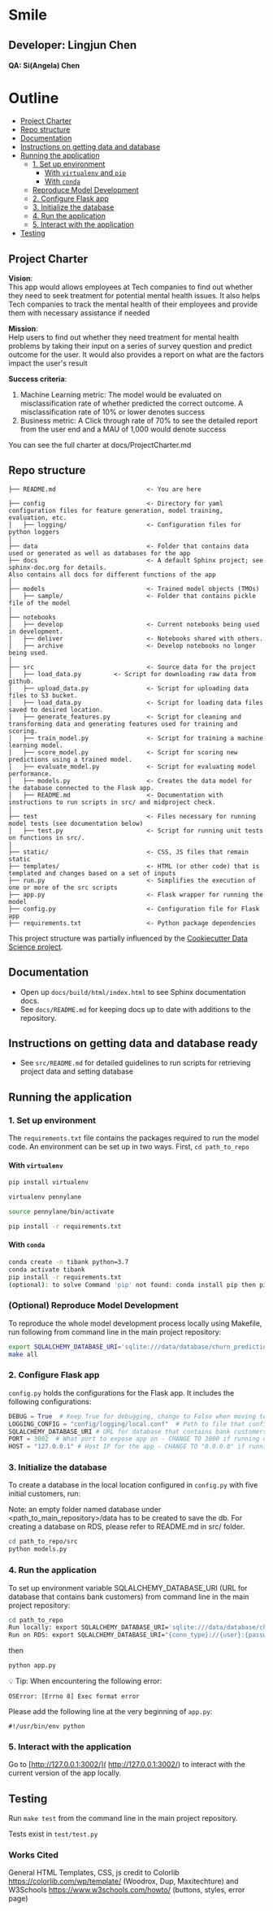 # Smile
## Developer: Lingjun Chen
#### QA: Si(Angela) Chen
# Outline

<!-- toc -->

- [Project Charter](#project-charter)
- [Repo structure](#repo-structure)
- [Documentation](#documentation)
- [Instructions on getting data and database](#instructions-on-getting-data-and-database-ready)
- [Running the application](#running-the-application)
  * [1. Set up environment](#1-set-up-environment)
    + [With `virtualenv` and `pip`](#with-virtualenv)
    + [With `conda`](#with-conda)
  * [Reproduce Model Development](#optional-reproduce-model-development)
  * [2. Configure Flask app](#2-configure-flask-app)
  * [3. Initialize the database](#3-initialize-the-database)
  * [4. Run the application](#4-run-the-application)
  * [5. Interact with the application](#5-interact-with-the-application)
- [Testing](#testing)


## Project Charter

**Vision**:  
This app would allows employees at Tech companies to find out whether they need to seek treatment for potential mental health issues. It also helps Tech companies to track the mental health of their employees and provide them with necessary assistance if needed

**Mission**:  
Help users to find out whether they need treatment for mental health problems by taking their input on a series of survey question and predict outcome for the user. It would also provides a report on what are the factors impact the user's result

**Success criteria**:  
1. Machine Learning metric: The model would be evaluated on misclassification rate of whether predicted the correct outcome. A misclassification rate of 10% or lower denotes success  
2. Business metric: A Click through rate of 70% to see the detailed report from the user end and a MAU of 1,000 would denote success

You can see the full charter at docs/ProjectCharter.md

## Repo structure 

```
├── README.md                         <- You are here

├── config                            <- Directory for yaml configuration files for feature generation, model training, evaluation, etc.
│   ├── logging/                      <- Configuration files for python loggers
│
├── data                              <- Folder that contains data used or generated as well as databases for the app
├── docs                              <- A default Sphinx project; see sphinx-doc.org for details.
Also contains all docs for different functions of the app
│
├── models                            <- Trained model objects (TMOs)
│   ├── sample/   					  <- Folder that contains pickle file of the model
│
├── notebooks
│   ├── develop                       <- Current notebooks being used in development.
│   ├── deliver                       <- Notebooks shared with others. 
│   ├── archive                       <- Develop notebooks no longer being used.
│
├── src                               <- Source data for the project
│   ├── load_data.py         <- Script for downloading raw data from github. 
│   ├── upload_data.py                <- Script for uploading data files to S3 bucket. 
│   ├── load_data.py                  <- Script for loading data files saved to desired location. 
│   ├── generate_features.py          <- Script for cleaning and transforming data and generating features used for training and scoring.
│   ├── train_model.py                <- Script for training a machine learning model.
│   ├── score_model.py                <- Script for scoring new predictions using a trained model.
│   ├── evaluate_model.py             <- Script for evaluating model performance.
│   ├── models.py                     <- Creates the data model for the database connected to the Flask app.
│   ├── README.md                     <- Documentation with instructions to run scripts in src/ and midproject check.
│
├── test                              <- Files necessary for running model tests (see documentation below) 
│   ├── test.py                       <- Script for running unit tests on functions in src/.
│
├── static/                           <- CSS, JS files that remain static
├── templates/                        <- HTML (or other code) that is templated and changes based on a set of inputs
├── run.py                            <- Simplifies the execution of one or more of the src scripts 
├── app.py                            <- Flask wrapper for running the model 
├── config.py                         <- Configuration file for Flask app
├── requirements.txt                  <- Python package dependencies 
```
This project structure was partially influenced by the [Cookiecutter Data Science project](https://drivendata.github.io/cookiecutter-data-science/).

## Documentation
 
* Open up `docs/build/html/index.html` to see Sphinx documentation docs. 
* See `docs/README.md` for keeping docs up to date with additions to the repository.

## Instructions on getting data and database ready

* See `src/README.md` for detailed guidelines to run scripts for retrieving project data and setting database


## Running the application 
### 1. Set up environment 

The `requirements.txt` file contains the packages required to run the model code. An environment can be set up in two ways. First, `cd path_to_repo`

#### With `virtualenv`

```bash
pip install virtualenv

virtualenv pennylane

source pennylane/bin/activate

pip install -r requirements.txt

```
#### With `conda`

```bash
conda create -n tibank python=3.7
conda activate tibank
pip install -r requirements.txt
(optional): to solve Command 'pip' not found: conda install pip then pip install -r requirements.txt

```

### (Optional) Reproduce Model Development

To reproduce the whole model development process locally using Makefile, run following from command line in the main project repository:

```bash
export SQLALCHEMY_DATABASE_URI='sqlite:///data/database/churn_prediction.db'
make all
```

### 2. Configure Flask app 

`config.py` holds the configurations for the Flask app. It includes the following configurations:

```python
DEBUG = True  # Keep True for debugging, change to False when moving to production 
LOGGING_CONFIG = "config/logging/local.conf"  # Path to file that configures Python logger
SQLALCHEMY_DATABASE_URI # URL for database that contains bank customers
PORT = 3002  # What port to expose app on - CHANGE TO 3000 if running on RDS
HOST = "127.0.0.1" # Host IP for the app - CHANGE TO "0.0.0.0" if running on RDS
```


### 3. Initialize the database 

To create a database in the local location configured in `config.py` with five initial customers, run: 

Note: an empty folder named database under <path_to_main_repository>/data has to be created to save the db. For creating a database on RDS, please refer to README.md in src/ folder.

```bash
cd path_to_repo/src
python models.py
```


### 4. Run the application 
To set up environment variable SQLALCHEMY_DATABASE_URI (URL for database that contains bank customers) from command line in the main project repository:
 ```bash
 cd path_to_repo
 Run locally: export SQLALCHEMY_DATABASE_URI='sqlite:///data/database/churn_prediction.db'
 Run on RDS: export SQLALCHEMY_DATABASE_URI="{conn_type}://{user}:{password}@{host}:{port}/{DATABASE_NAME}"
 ```

then
 ```bash
 python app.py
 ```

:bulb: Tip:
When encountering the following error:

    OSError: [Errno 8] Exec format error
Please add the following line at the very beginning of `app.py`:
```
#!/usr/bin/env python
```

### 5. Interact with the application

Go to [http://127.0.0.1:3002/]( http://127.0.0.1:3002/) to interact with the current version of the app locally. 

## Testing 

Run `make test` from the command line in the main project repository. 


Tests exist in `test/test.py`

### Works Cited

General HTML Templates, CSS, js credit to Colorlib https://colorlib.com/wp/template/ (Woodrox, Dup, Maxitechture) and W3Schools https://www.w3schools.com/howto/ (buttons, styles, error page)

<!--stackedit_data:
eyJoaXN0b3J5IjpbLTMwNTQ0NjcxXX0=
-->

<!--stackedit_data:
eyJoaXN0b3J5IjpbNzYzMDQ3NjU3LDE0MjM4ODUwMTQsMTg3OD
Y5MTMxOSwtMTQwMDc5NjY5MCwtMTUwMzE1OTk3OCwtMTcxNDM0
MTU4Miw4NzAzMzg1NzVdfQ==
-->